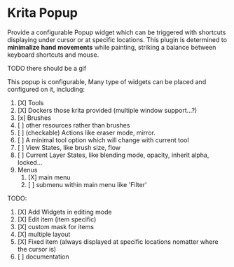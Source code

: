 # Krita Popup

Provide a configurable Popup widget which can be triggered with shortcuts displaying under cursor or at specific locations. This plugin is determined to **minimalize hand movements** while painting, striking a balance between keyboard shortcuts and mouse.

TODO there should be a gif

This popup is configurable, Many type of widgets can be placed and configured on it, including:

1. [X] Tools
2. [X] Dockers those krita provided (multiple window support...?)
3. [x] Brushes
4. [ ] other resources rather than brushes
5. [ ] (checkable) Actions like eraser mode, mirror.
6. [ ] A minimal tool option which will change with current tool
7. [ ] View States, like brush size, flow
8. [ ] Current Layer States, like blending mode, opacity, inherit alpha, locked...
9. Menus
   1. [X] main menu 
   2. [ ] submenu within main menu like 'Filter'

TODO:

1. [X] Add Widgets in editing mode
2. [X] Edit item (item specific)
3. [X] custom mask for items
4. [X] multiple layout 
5. [X] Fixed item (always displayed at specific locations nomatter where the cursor is)
6. [ ] documentation

